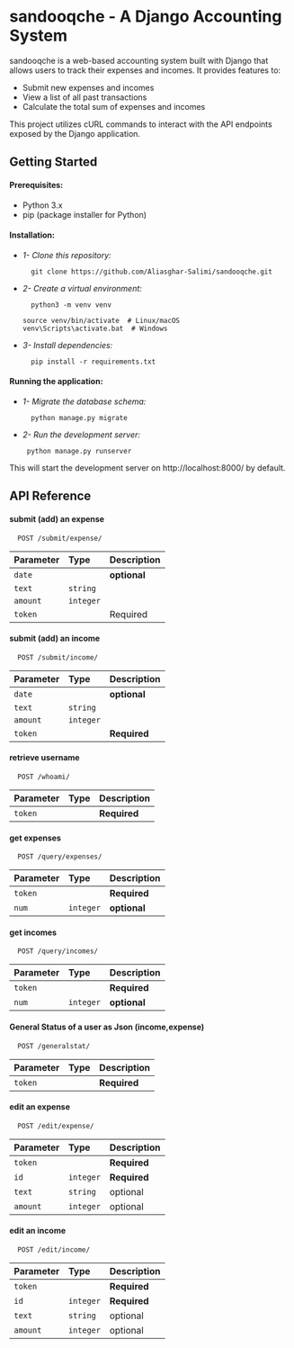 
# sandooqche - A Django Accounting System

sandooqche is a web-based accounting system built with Django that allows users to track their expenses and incomes. It provides features to:

 - Submit new expenses and incomes
 - View a list of all past transactions
 - Calculate the total sum of expenses and incomes

This project utilizes cURL commands to interact with the API endpoints exposed by the Django application.

## Getting Started

#### Prerequisites:

 - Python 3.x
 - pip (package installer for Python)

#### Installation:

- *1- Clone this repository:*
    
        git clone https://github.com/Aliasghar-Salimi/sandooqche.git

- *2- Create a virtual environment:*

        python3 -m venv venv

      source venv/bin/activate  # Linux/macOS
      venv\Scripts\activate.bat  # Windows

- *3- Install dependencies:*

        pip install -r requirements.txt

#### Running the application:

- *1- Migrate the database schema:*

        python manage.py migrate

 - *2- Run the development server:*

        python manage.py runserver
This will start the development server on http://localhost:8000/ by default.


## API Reference

#### submit (add) an expense

```http
  POST /submit/expense/
```

| Parameter | Type     | Description                |
| :-------- | :------- | :------------------------- |
| `date`    |          |**optional**                |
| `text`    | `string` |                            |
| `amount`  | `integer`|                            |
| `token`   |          | Required


#### submit (add) an income

```http
  POST /submit/income/
```

| Parameter | Type     | Description                |
| :-------- | :------- | :------------------------- |
| `date`    |          |**optional**                |
| `text`    | `string` |                            |
| `amount`  | `integer`|                            |
| `token`   |          | **Required**



#### retrieve username

```http
  POST /whoami/
```

| Parameter | Type     | Description                |
| :-------- | :------- | :------------------------- |
| `token`   |          | **Required** |


#### get expenses

```http
  POST /query/expenses/
```

| Parameter | Type     | Description                |
| :-------- | :------- | :------------------------- |
| `token`   |          | **Required** |
| `num`     | `integer`| **optional**|



#### get incomes

```http
  POST /query/incomes/
```

| Parameter | Type     | Description                |
| :-------- | :------- | :------------------------- |
| `token`   |          | **Required**         |
| `num`     | `integer`| **optional**|


#### General Status of a user as Json (income,expense)

```http
  POST /generalstat/
```

| Parameter | Type     | Description                |
| :-------- | :------- | :------------------------- |
| `token`   |          | **Required**               |




#### edit an expense

```http
  POST /edit/expense/
```

| Parameter | Type     | Description                |
| :-------- | :------- | :------------------------- |
| `token`   |          | **Required**               |
| `id`      | `integer`| **Required**               |
| `text`    | `string` | optional                   |
| `amount`  | `integer`| optional                   |


#### edit an income

```http
  POST /edit/income/
```

| Parameter | Type     | Description                |
| :-------- | :------- | :------------------------- |
| `token`   |          | **Required**               |
| `id`      | `integer`| **Required**               |
| `text`    | `string` | optional                   |
| `amount`  | `integer`| optional                   |

